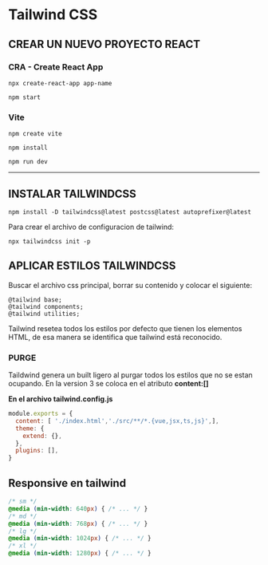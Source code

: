 # Tailwind CSS

## CREAR UN NUEVO PROYECTO REACT

### CRA - Create React App

```
npx create-react-app app-name
```
```
npm start
```

### Vite

```
npm create vite
```
```
npm install
```
```
npm run dev
```

---

## INSTALAR TAILWINDCSS

```
npm install -D tailwindcss@latest postcss@latest autoprefixer@latest
```

Para crear el archivo de configuracion de tailwind:
```
npx tailwindcss init -p
```

## APLICAR ESTILOS TAILWINDCSS

Buscar el archivo css principal, borrar su contenido y colocar el siguiente:
```
@tailwind base;
@tailwind components;
@tailwind utilities;
```

Tailwind resetea todos los estilos por defecto que tienen los elementos HTML, de esa manera se identifica que tailwind está reconocido.

### PURGE

Taildwind genera un built ligero al purgar todos los estilos que no se estan ocupando. En la version 3 se coloca en el atributo **content:[]**

**En el archivo tailwind.config.js**
```Javascript
module.exports = {
  content: [ './index.html','./src/**/*.{vue,jsx,ts,js}',],
  theme: {
    extend: {},
  },
  plugins: [],
}
```

## Responsive en tailwind

```css 
/* sm */
@media (min-width: 640px) { /* ... */ }
/* md */
@media (min-width: 768px) { /* ... */ }
/* lg */
@media (min-width: 1024px) { /* ... */ }
/* xl */
@media (min-width: 1280px) { /* ... */ }
```